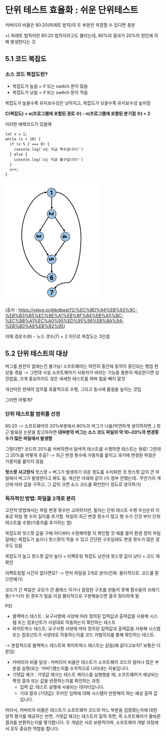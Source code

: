 단위 테스트 효율화 : 쉬운 단위테스트
=============

커버리지 비율은 80:20(파레토 법칙)의 두 부분만 측정할 수 있다면 충분

+) 파레토 법칙이란 80:20 법칙이라고도 불리는데, 80%의 결과가 20%의 원인에 의해 발생한다는 것

## 5.1 코드 복잡도

### 소스 코드 복잡도란?

- 복잡도가 높음 = if 또는 switch 문이 많음
- 복잡도가 낮음 = if 또는 switch 문이 적음

복잡도가 높을수록 유지보수성은 낮아지고, 복잡도가 낮을수록 유지보수성 높아짐

**C(복잡도) = e(프로그램에 포함된 경로 수) - n(프로그램에 포함된 분기점 수) + 2**

이러한 예제코드가 있을때

```
let x = 1;  
while (x < 10) {  
  if (x % 2 === 0) {  
    console.log('x는 지금 짝수입니다!')  
  } else {  
    console.log('x는 지금 홀수입니다!')  
  }  
  x++;  
}

```

![alt text](image-1.png)

(출처 : https://velog.io/@bdbest72/%EC%BD%94%EB%93%9C-%EB%B3%B5%EC%9E%A1%EB%8F%84%EB%A5%BC-%EC%B8%A1%EC%A0%95%ED%95%98%EB%8A%94-%EB%B0%A9%EB%B2%95)


이때 경로수(8) - 노드 갯수(7) + 2 이므로 복잡도는 3인셈

## 5.2 단위 테스트의 대상

버그를 완전히 없애는건 불가능! 소프트웨어는 여전히 중간에 동작이 중단되는 행업 현상을 겪음 -> 그런데 사실 소프트웨어가 사용자가 바라는 기능을 충분히 제공한다면 상관없음, 크게 중요하지도 않은 세세한 테스트를 하며 힘을 빼지 말것

개선이란 현재의 업무를 효율적으로 수행, 그리고 동시에 품질을 높이는 것임

그러면 어떻게?

### 단위 테스트할 범위를 선정

80:20 -> 소프트웨어의 20%부분에서 80%의 버그가 나옴(막연하게 생각하자면..)
최근 발표된 논문을 참고하자면 
**대부분의 버그는 소스 코드 파일의 약 10~20%의 변경횟수가 많은 파일에서 발생함**

그렇다면? 코드의 20%를 커버하면서 탐색적 테스트를 수행하면 테스트는 완료! 
그런데 그 20%를 어떻게 추출? -> 최근 변경 횟수에 가중치를 붙이고 과거에 변경된 파일은 가중치를 붙이지 않음

**핫스팟 사고방식**
핫스팟 = 버그가 발생하기 쉬운 정도를 수치화한 것
핫스팟 값이 큰 파일에서 버그가 발생한다고 봐도 됨. 계산은 아래와 같이 (식 첨부 안했는데..
무언가의 계산에 따라 값을 구하고, 그 값이 크면 소스 코드를 확인한다 정도로 생각하기)

### 독자적인 방법: 파일을 2개로 분리
고전적 방법에서는 파일 변경 횟수만 고려하지만, 필자는 단위 테스트 수행 우선순위 지표로 파일 행 수의 길이를 추가함. 파일의 최근 변경 횟수가 많고 행 수가 긴것 부터 단위 테스트를 수행(가중치를 추가하는 셈)

복잡도와 핫스팟 값을 구해 어디부터 수정해야할 지 확인할 것
예를 들어 환경 정의 파일일때는 복잡도가 높으나 핫스팟이 작을 수 있고
간단한 구조임에도 변경 횟수가 많은 경우도 있음

복잡도가 높고 핫스팟 값이 높다 = 리팩토링
복잡도 낮은데 핫스팟 값이 낮다 = 코드 재확인

리팩토링할 시간이 없다면요? -> 먼저 파일을 2개로 분리(진짜. 물리적으로. 코드를 뜯으란얘기)

코드가 긴 파일은 규모가 큰 클래스 이거나 깔끔한 구조를 만들지 못해 함수들의 쓰레기통(ㅋㅋ)이 된 경우가 많음 이걸 물리적으로 구분해놓으면 결국 정리하게 됨


PS)

- 블랙박스 테스트 : 요구사항에 사양에 따라 정의된 입력값과 출력값을 사용해 시스템 또는 컴포넌트가 사양대로 작동하는지 확인하는 테스트
- 화이트박스 테스트: 요구사항 사양에 따라 정의된 입력값과 출력값을 사용해 시스템 또는 컴포넌트가 사양대로 작동하는지를 코드 커벌히지를 통해 확인하는 테스트.

-> 본질적으로 블랙박스 테스트와 화이트박스 테스트는 같음(왜 같다고보지? 보통은 다른딩)

- 커버리지 비율 달성 : 커버리지 비율은 테스트가 소프트웨어 코드의 얼마나 많은 부분을 실행(또는 '커버')했는지를 수치적으로 나타내는 지표입니다. 
- 기댓값 체크 : 기댓값 체크는 테스트 케이스를 실행했을 때, 소프트웨어가 예상되는 특정 결과 또는 값을 반환하는지를 확인하는 과정
  -  입력 값: 테스트 실행에 사용되는 데이터입니다.
  -  기대 결과 (기댓값): 주어진 입력에 대해 시스템이 반환해야 하는 예상 출력 값입니다.
  

따라서, 커버리지 비율은 테스트가 소프트웨어 코드의 어느 부분을 검증했는지에 대한 양적 평가를 제공하는 반면, 기댓값 체크는 테스트의 질적 측면, 즉 소프트웨어가 올바른 결과를 반환하는지를 평가합니다. 두 개념은 서로 보완적이며, 소프트웨어 개발 과정에서 모두 중요한 역할을 합니다.








